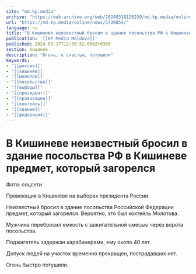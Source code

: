 ```yaml
---
site: "md.kp.media"
archive: "https://web.archive.org/web/20240318120239/md.kp.media/online/news/5720854/"
url: "https://md.kp.media/online/news/5720854/"
language: ru
title: "В Кишиневе неизвестный бросил в здание посольства РФ в Кишиневе предмет, который загорелся"
publication: '[[KP Media Moldova]]'
published: 2024-03-17T12:35:52.000Z+0300
section: Кишинев
description: "Огонь, к счастью, потушили"
keywords:
- '[[россия]]'
- '[[кишинёв]]'
- '[[молотов]]'
- '[[посольство]]'
- '[[выборы]]'
- '[[президент]]'
- '[[провокация]]'
- '[[коктейль]]'
- '[[здание]]'
- '[[федерация]]'
---
```


# В Кишиневе неизвестный бросил в здание посольства РФ в Кишиневе предмет, который загорелся

Фото: соцсети

Провокация в Кишинёве на выборах президента России.

Неизвестный бросил в здание посольства Российской Федерации предмет, который загорелся. Вероятно, это был коктейль Молотова.

Мужчина перебросил емкость с зажигательной смесью через ворота посольства.

Поджигатель задержан карабинерами, ему около 40 лет.

Допуск людей на участок временно прекращен, пострадавших нет.

Огонь быстро потушили.